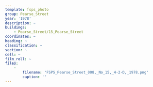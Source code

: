 ```yaml
---
template: fsps_photo
group: Pearse_Street
year: '1978'
description: ~
buildings:
    - Pearse_Street/15_Pearse_Street
coordinates: ~
heading: ~
classification: ~
section: ~
cell: ~
film_roll: ~
files:
    -
        filename: 'FSPS_Pearse_Street_008,_No_15,_4-2-D,_1978.png'
        caption: ''
---
```

